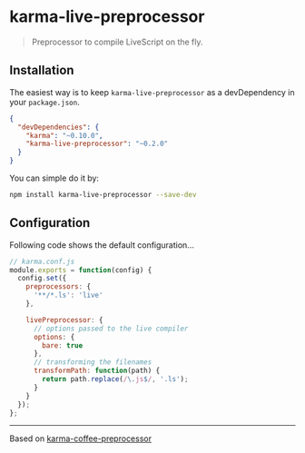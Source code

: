 # karma-live-preprocessor

> Preprocessor to compile LiveScript on the fly.

## Installation

The easiest way is to keep `karma-live-preprocessor` as a devDependency in your `package.json`.
```json
{
  "devDependencies": {
    "karma": "~0.10.0",
    "karma-live-preprocessor": "~0.2.0"
  }
}
```

You can simple do it by:
```bash
npm install karma-live-preprocessor --save-dev
```

## Configuration
Following code shows the default configuration...
```js
// karma.conf.js
module.exports = function(config) {
  config.set({
    preprocessors: {
      '**/*.ls': 'live'
    },

    livePreprocessor: {
      // options passed to the live compiler
      options: {
        bare: true
      },
      // transforming the filenames
      transformPath: function(path) {
        return path.replace(/\.js$/, '.ls');
      }
    }
  });
};
```

----
Based on [karma-coffee-preprocessor](https://github.com/karma-runner/karma-coffee-preprocessor)
